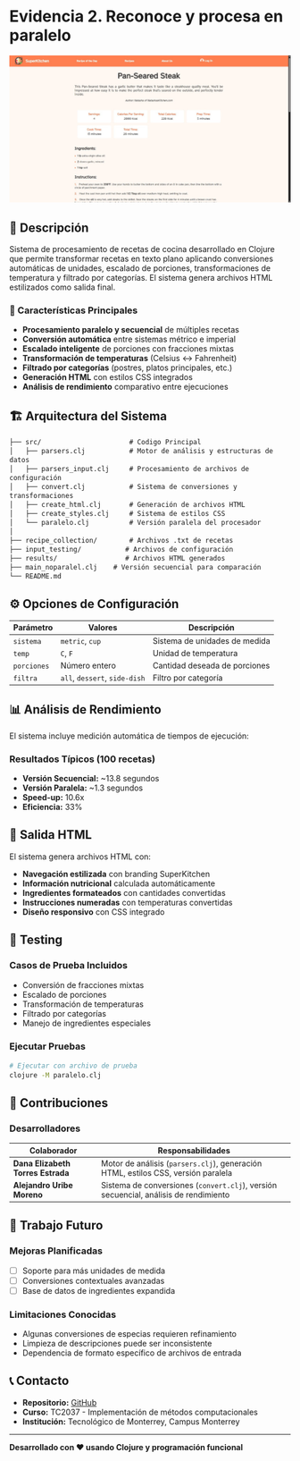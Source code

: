 # Evidencia 2. Reconoce y procesa en paralelo

![Salida del programa](imgs/image.png.jpeg)

## 📖 Descripción

Sistema de procesamiento de recetas de cocina desarrollado en Clojure que permite transformar recetas en texto plano aplicando conversiones automáticas de unidades, escalado de porciones, transformaciones de temperatura y filtrado por categorías. El sistema genera archivos HTML estilizados como salida final.

### 🎯 Características Principales

- **Procesamiento paralelo y secuencial** de múltiples recetas
- **Conversión automática** entre sistemas métrico e imperial
- **Escalado inteligente** de porciones con fracciones mixtas
- **Transformación de temperaturas** (Celsius ↔ Fahrenheit)
- **Filtrado por categorías** (postres, platos principales, etc.)
- **Generación HTML** con estilos CSS integrados
- **Análisis de rendimiento** comparativo entre ejecuciones

## 🏗️ Arquitectura del Sistema

```
├── src/                      # Codigo Principal
│   ├── parsers.clj           # Motor de análisis y estructuras de datos
│   ├── parsers_input.clj     # Procesamiento de archivos de configuración
│   ├── convert.clj           # Sistema de conversiones y transformaciones
│   ├── create_html.clj       # Generación de archivos HTML
│   ├── create_styles.clj     # Sistema de estilos CSS
│   └── paralelo.clj          # Versión paralela del procesador
│   
├── recipe_collection/        # Archivos .txt de recetas
├── input_testing/           # Archivos de configuración
├── results/                 # Archivos HTML generados
├── main_noparalel.clj    # Versión secuencial para comparación
└── README.md
```

## ⚙️ Opciones de Configuración

| Parámetro | Valores | Descripción |
|-----------|---------|-------------|
| `sistema` | `metric`, `cup` | Sistema de unidades de medida |
| `temp` | `C`, `F` | Unidad de temperatura |
| `porciones` | Número entero | Cantidad deseada de porciones |
| `filtra` | `all`, `dessert`, `side-dish` | Filtro por categoría |

## 📊 Análisis de Rendimiento

El sistema incluye medición automática de tiempos de ejecución:

### Resultados Típicos (100 recetas)
- **Versión Secuencial:** ~13.8 segundos
- **Versión Paralela:** ~1.3 segundos
- **Speed-up:** 10.6x
- **Eficiencia:** 33%

## 🎨 Salida HTML

El sistema genera archivos HTML con:
- **Navegación estilizada** con branding SuperKitchen
- **Información nutricional** calculada automáticamente
- **Ingredientes formateados** con cantidades convertidas
- **Instrucciones numeradas** con temperaturas convertidas
- **Diseño responsivo** con CSS integrado

## 🧪 Testing

### Casos de Prueba Incluidos
- Conversión de fracciones mixtas
- Escalado de porciones
- Transformación de temperaturas
- Filtrado por categorías
- Manejo de ingredientes especiales

### Ejecutar Pruebas
```bash
# Ejecutar con archivo de prueba
clojure -M paralelo.clj
```

## 🤝 Contribuciones

### Desarrolladores

| Colaborador | Responsabilidades |
|-------------|------------------|
| **Dana Elizabeth Torres Estrada** | Motor de análisis (`parsers.clj`), generación HTML, estilos CSS, versión paralela |
| **Alejandro Uribe Moreno** | Sistema de conversiones (`convert.clj`), versión secuencial, análisis de rendimiento |

## 🚧 Trabajo Futuro

### Mejoras Planificadas
- [ ] Soporte para más unidades de medida
- [ ] Conversiones contextuales avanzadas
- [ ] Base de datos de ingredientes expandida

### Limitaciones Conocidas
- Algunas conversiones de especias requieren refinamiento
- Limpieza de descripciones puede ser inconsistente
- Dependencia de formato específico de archivos de entrada

## 📞 Contacto

- **Repositorio:** [GitHub](https://github.com/BlueE-05/MetodosComputacionales_Ev2)
- **Curso:** TC2037 - Implementación de métodos computacionales
- **Institución:** Tecnológico de Monterrey, Campus Monterrey

---

**Desarrollado con ❤️ usando Clojure y programación funcional**
